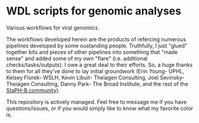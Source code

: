 # WDL scripts for genomic analyses
Various workflows for viral genomics. 

The workflows developed herein are the products of refercing numerous pipelines developed by some oustanding people. Truthfully, I just "glued" together bits and pieces of other pipelines into something that "made sense" and added some of my own "flare" (i.e. additional checks/tasks/outputs). I owe a great deal to their efforts. So, a huge thanks to them for all they've done to lay initial groundwork (Erin Young- UPHL, Kelsey Florek- WSLH, Kevin Libuit- Theiagen Consulting, Joel Sevinsky- Theiagen Consulting, Danny Park- The Broad Institute, and the rest of the [StaPH-B community](http://www.staphb.org)). 

This repository is actively managed. Feel free to message me if you have questions/issues, or if you would simply like to know what my favorite color is. 

